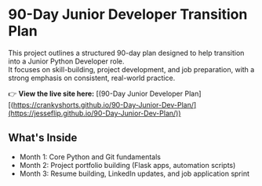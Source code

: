 # 90-Day Junior Developer Transition Plan

This project outlines a structured 90-day plan designed to help transition into a Junior Python Developer role.  
It focuses on skill-building, project development, and job preparation, with a strong emphasis on consistent, real-world practice.

👉 **View the live site here:** [(90-Day Junior Developer Plan][(https://crankyshorts.github.io/90-Day-Junior-Dev-Plan/](https://jesseflip.github.io/90-Day-Junior-Dev-Plan/))

## What's Inside
- Month 1: Core Python and Git fundamentals
- Month 2: Project portfolio building (Flask apps, automation scripts)
- Month 3: Resume building, LinkedIn updates, and job application sprint
